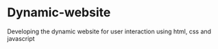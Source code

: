 # Dynamic-website
Developing the dynamic website for user interaction using html, css and javascript 
